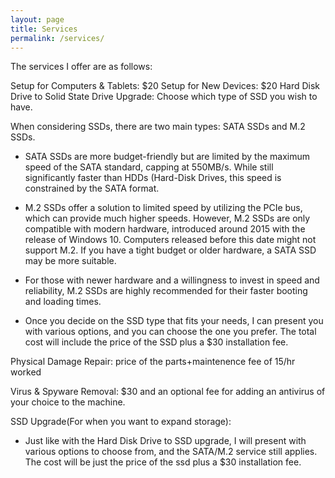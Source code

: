 ```yaml
---
layout: page
title: Services
permalink: /services/
---
```


The services I offer are as follows:

Setup for Computers & Tablets: $20
Setup for New Devices: $20
Hard Disk Drive to Solid State Drive Upgrade: Choose which type of SSD you wish to have.

When considering SSDs, there are two main types: SATA SSDs and M.2 SSDs.

- SATA SSDs are more budget-friendly but are limited by the maximum speed of the SATA standard, capping at 550MB/s. While still significantly faster than HDDs (Hard-Disk Drives, this speed is constrained by the SATA format.

- M.2 SSDs offer a solution to limited speed by utilizing the PCIe bus, which can provide much higher speeds. However, M.2 SSDs are only compatible with modern hardware, introduced around 2015 with the release of Windows 10. Computers released before this date might not support M.2. If you have a tight budget or older hardware, a SATA SSD may be more suitable.

- For those with newer hardware and a willingness to invest in speed and reliability, M.2 SSDs are highly recommended for their faster booting and loading times.

- Once you decide on the SSD type that fits your needs, I can present you with various options, and you can choose the one you prefer. The total cost will include the price of the SSD plus a $30 installation fee.

Physical Damage Repair: price of the parts+maintenence fee of 15/hr worked

Virus & Spyware Removal: $30 and an optional fee for adding an antivirus of your choice to the machine.

SSD Upgrade(For when you want to expand storage): 

- Just like with the Hard Disk Drive to SSD upgrade, I will present with various options to choose from, and the SATA/M.2 service still applies. The cost will be just the price of the ssd plus a $30 installation fee.